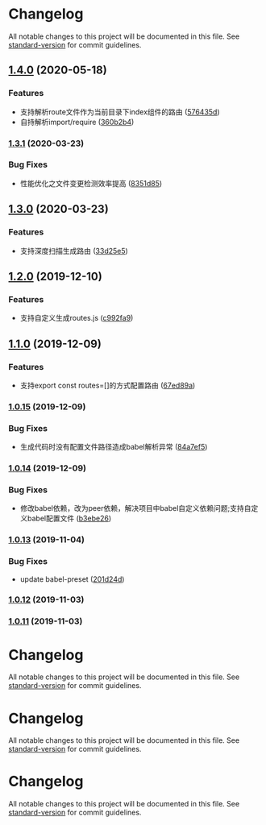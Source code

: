 # Changelog

All notable changes to this project will be documented in this file. See [standard-version](https://github.com/conventional-changelog/standard-version) for commit guidelines.

## [1.4.0](https://github.com/hxfdarling/webpack-route-plugin/compare/v1.3.1...v1.4.0) (2020-05-18)


### Features

* 支持解析route文件作为当前目录下index组件的路由 ([576435d](https://github.com/hxfdarling/webpack-route-plugin/commit/576435d6b5744d00dd8a7219147b5d3519a2ab51))
* 自持解析import/require ([360b2b4](https://github.com/hxfdarling/webpack-route-plugin/commit/360b2b4d56ab22d2cc05f40a91fb15a15be8c0ed))

### [1.3.1](https://github.com/hxfdarling/webpack-route-plugin/compare/v1.3.0...v1.3.1) (2020-03-23)


### Bug Fixes

* 性能优化之文件变更检测效率提高 ([8351d85](https://github.com/hxfdarling/webpack-route-plugin/commit/8351d858d65fd7e893f1a17f6c13f9531f21b499))

## [1.3.0](https://github.com/hxfdarling/webpack-route-plugin/compare/v1.2.0...v1.3.0) (2020-03-23)


### Features

* 支持深度扫描生成路由 ([33d25e5](https://github.com/hxfdarling/webpack-route-plugin/commit/33d25e5acb565f1aefe405dfa5fa6395b7a024a5))

## [1.2.0](https://github.com/hxfdarling/webpack-route-plugin/compare/v1.1.0...v1.2.0) (2019-12-10)


### Features

* 支持自定义生成routes.js ([c992fa9](https://github.com/hxfdarling/webpack-route-plugin/commit/c992fa91698b8a8fe64434a8834bfcb049287724))

## [1.1.0](https://github.com/hxfdarling/webpack-route-plugin/compare/v1.0.15...v1.1.0) (2019-12-09)


### Features

* 支持export const routes=[]的方式配置路由 ([67ed89a](https://github.com/hxfdarling/webpack-route-plugin/commit/67ed89a3f874875157c76dff3ce0c7e98390894e))

### [1.0.15](https://github.com/hxfdarling/webpack-route-plugin/compare/v1.0.14...v1.0.15) (2019-12-09)


### Bug Fixes

* 生成代码时没有配置文件路径造成babel解析异常 ([84a7ef5](https://github.com/hxfdarling/webpack-route-plugin/commit/84a7ef5dc54f516b60d38ab43113da9c6e57513f))

### [1.0.14](https://github.com/hxfdarling/webpack-route-plugin/compare/v1.0.13...v1.0.14) (2019-12-09)


### Bug Fixes

* 修改babel依赖，改为peer依赖，解决项目中babel自定义依赖问题;支持自定义babel配置文件 ([b3ebe26](https://github.com/hxfdarling/webpack-route-plugin/commit/b3ebe263609eb537050821aff5702534d82a9a8a))

### [1.0.13](https://github.com/hxfdarling/webpack-route-plugin/compare/v1.0.12...v1.0.13) (2019-11-04)


### Bug Fixes

* update babel-preset ([201d24d](https://github.com/hxfdarling/webpack-route-plugin/commit/201d24dd81a5590123bc4e62f56da722e7b5994a))

### [1.0.12](https://github.com/hxfdarling/webpack-route-plugin/compare/v1.0.10...v1.0.12) (2019-11-03)

### [1.0.11](https://github.com/hxfdarling/webpack-route-plugin/compare/v1.0.10...v1.0.11) (2019-11-03)

# Changelog

All notable changes to this project will be documented in this file. See [standard-version](https://github.com/conventional-changelog/standard-version) for commit guidelines.

# Changelog

All notable changes to this project will be documented in this file. See [standard-version](https://github.com/conventional-changelog/standard-version) for commit guidelines.

# Changelog

All notable changes to this project will be documented in this file. See [standard-version](https://github.com/conventional-changelog/standard-version) for commit guidelines.
